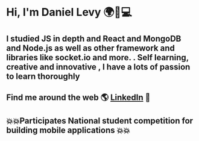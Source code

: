# Hi, I'm Daniel Levy 🌍🦾💻



## I studied JS in depth and React and MongoDB and Node.js as well as other framework and libraries like socket.io  and more.  . Self learning, creative and innovative , I have a lots of passion to learn thoroughly 


## Find me around the web 🌎 <a href="https://www.linkedin.com/in/daniel-levy-fullstack-developer/">LinkedIn</a> 💼
## 💥💥Participates National student competition for building mobile applications  💥💥

